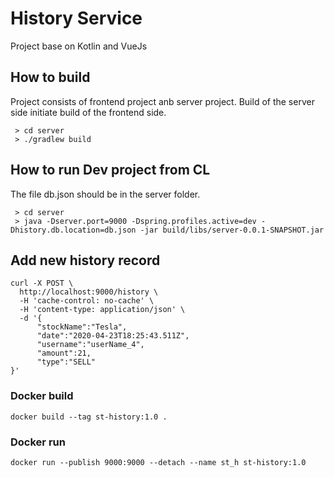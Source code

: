 # History Service
Project base on Kotlin and VueJs

## How to build 

Project consists of frontend project anb server project. 
Build of the server side initiate build of the frontend side.
```shell script
 > cd server
 > ./gradlew build
```

## How to run Dev project from CL

The file db.json should be in the server folder.
```shell script
 > cd server 
 > java -Dserver.port=9000 -Dspring.profiles.active=dev -Dhistory.db.location=db.json -jar build/libs/server-0.0.1-SNAPSHOT.jar
```

## Add new history record

```shell script
curl -X POST \
  http://localhost:9000/history \
  -H 'cache-control: no-cache' \
  -H 'content-type: application/json' \
  -d '{
      "stockName":"Tesla",
      "date":"2020-04-23T18:25:43.511Z",
      "username":"userName_4",
      "amount":21,
      "type":"SELL"
}'
``` 

### Docker build 

```shell script
docker build --tag st-history:1.0 .
```

### Docker run  

```shell script
docker run --publish 9000:9000 --detach --name st_h st-history:1.0
```
